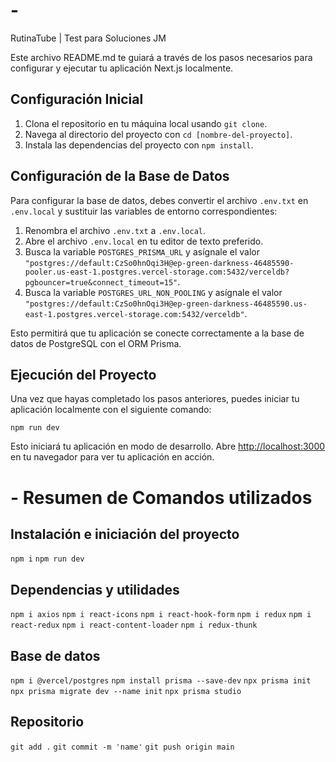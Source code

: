 # -  <svg xmlns="http://www.w3.org/2000/svg" width="16" height="16" fill="currentColor" class="bi bi-file-play-fill" viewBox="0 0 16 16">
  <path d="M12 0H4a2 2 0 0 0-2 2v12a2 2 0 0 0 2 2h8a2 2 0 0 0 2-2V2a2 2 0 0 0-2-2M6 5.883a.5.5 0 0 1 .757-.429l3.528 2.117a.5.5 0 0 1 0 .858l-3.528 2.117a.5.5 0 0 1-.757-.43V5.884z"/>
</svg> RutinaTube | Test para Soluciones JM

Este archivo README.md te guiará a través de los pasos necesarios para configurar y ejecutar tu aplicación Next.js localmente.

## Configuración Inicial

1. Clona el repositorio en tu máquina local usando `git clone`.
2. Navega al directorio del proyecto con `cd [nombre-del-proyecto]`.
3. Instala las dependencias del proyecto con `npm install`.

## Configuración de la Base de Datos

Para configurar la base de datos, debes convertir el archivo `.env.txt` en `.env.local` y sustituir las variables de entorno correspondientes:

1. Renombra el archivo `.env.txt` a `.env.local`.
2. Abre el archivo `.env.local` en tu editor de texto preferido.
3. Busca la variable `POSTGRES_PRISMA_URL` y asígnale el valor `"postgres://default:CzSo0hnOqi3H@ep-green-darkness-46485590-pooler.us-east-1.postgres.vercel-storage.com:5432/verceldb?pgbouncer=true&connect_timeout=15"`.
4. Busca la variable `POSTGRES_URL_NON_POOLING` y asígnale el valor `"postgres://default:CzSo0hnOqi3H@ep-green-darkness-46485590.us-east-1.postgres.vercel-storage.com:5432/verceldb"`.

Esto permitirá que tu aplicación se conecte correctamente a la base de datos de PostgreSQL con el ORM Prisma.

## Ejecución del Proyecto

Una vez que hayas completado los pasos anteriores, puedes iniciar tu aplicación localmente con el siguiente comando:

```
npm run dev
```

Esto iniciará tu aplicación en modo de desarrollo. Abre [http://localhost:3000](http://localhost:3000) en tu navegador para ver tu aplicación en acción.



# - Resumen de Comandos utilizados

## Instalación e iniciación del proyecto
`npm i`
`npm run dev`

## Dependencias y utilidades
`npm i axios`
`npm i react-icons`
`npm i react-hook-form`
`npm i redux`
`npm i react-redux`
`npm i react-content-loader`
`npm i redux-thunk`

## Base de datos
`npm i @vercel/postgres`
`npm install prisma --save-dev`
`npx prisma init`
`npx prisma migrate dev --name init`
`npx prisma studio`

## Repositorio
`git add .`
`git commit -m 'name'`
`git push origin main`
